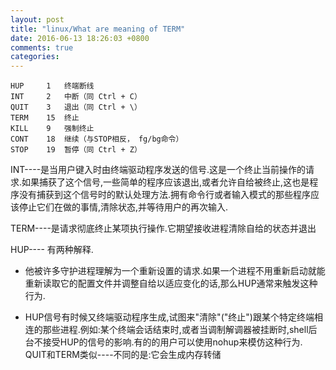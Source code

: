 ```yaml
---
layout: post
title: "linux/What are meaning of TERM"
date: 2016-06-13 18:26:03 +0800
comments: true
categories: 
---
```


	HUP     1 	终端断线
	INT     2   中断（同 Ctrl + C）
	QUIT    3   退出（同 Ctrl + \）
	TERM    15  终止
	KILL    9   强制终止
	CONT    18  继续（与STOP相反， fg/bg命令）
	STOP    19  暂停（同 Ctrl + Z）

INT----是当用户键入时由终端驱动程序发送的信号.这是一个终止当前操作的请求.如果捕获了这个信号,一些简单的程序应该退出,或者允许自给被终止,这也是程序没有捕获到这个信号时的默认处理方法.拥有命令行或者输入模式的那些程序应该停止它们在做的事情,清除状态,并等待用户的再次输入.

TERM----是请求彻底终止某项执行操作.它期望接收进程清除自给的状态并退出

HUP---- 有两种解释.

- 他被许多守护进程理解为一个重新设置的请求.如果一个进程不用重新启动就能重新读取它的配置文件并调整自给以适应变化的话,那么HUP通常来触发这种行为.

- HUP信号有时候又终端驱动程序生成,试图来"清除"("终止")跟某个特定终端相连的那些进程.例如:某个终端会话结束时,或者当调制解调器被挂断时,shell后台不接受HUP的信号的影响.有的的用户可以使用nohup来模仿这种行为.
QUIT和TERM类似----不同的是:它会生成内存转储